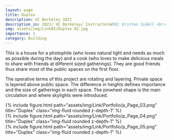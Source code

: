 ```yaml
---
layout: page
title: Duplex
description: UC Berkeley 2021
description_in: 2021/ UC Berkeley/ Instructor&#58; Kristen Sidell <br>In collaboration with Grace Liang <br> Role&#58; design proposal, physical modeling, geometry optimization, <br> &emsp; &emsp; photography, collaborate on digital modeling and drawings
img: assets/img/Link02/Duplex 02.jpg
importance: 1
category: Building
---
```


This is a house for a photophile (who loves natural light and needs as much
as possible during the day) and a cook (who loves to make delicious meals to
share with friends at different sized gatherings). They are good friends thus
share most of the public spaces on the first floor.

The operative terms of this project are rotating and layering. Private space is
layered above public space. The difference in heights defines importance and
the size of gatherings in each space. The pinwheel shape is the main circulation
and where skylights were introduced.

<div class="row">
    <div class="col-sm mt-3 mt-md-0">
        {% include figure.html path="assets/img/Link/Portfolio/p_Page_03.png" title="Duplex" class="img-fluid rounded z-depth-1" %}
    </div>
</div>
<div class="row">
    <div class="col-sm mt-3 mt-md-0">
        {% include figure.html path="assets/img/Link/Portfolio/p_Page_04.png" title="Duplex" class="img-fluid rounded z-depth-1" %}
    </div>
</div>
<div class="row">
    <div class="col-sm mt-3 mt-md-0">
        {% include figure.html path="assets/img/Link/Portfolio/p_Page_05.png" title="Duplex" class="img-fluid rounded z-depth-1" %}
    </div>
</div>
